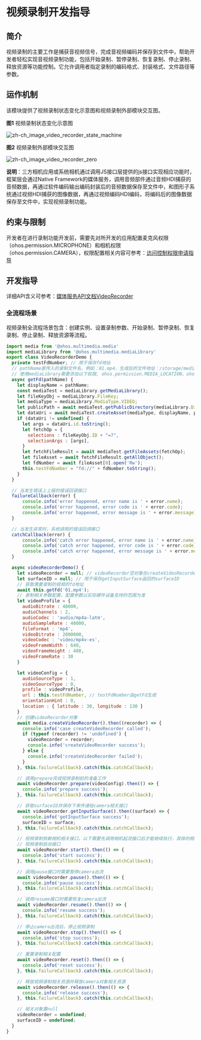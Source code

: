 # 视频录制开发指导

## 简介

视频录制的主要工作是捕获音视频信号，完成音视频编码并保存到文件中，帮助开发者轻松实现音视频录制功能，包括开始录制、暂停录制、恢复录制、停止录制、释放资源等功能控制。它允许调用者指定录制的编码格式、封装格式、文件路径等参数。

## 运作机制

该模块提供了视频录制状态变化示意图和视频录制外部模块交互图。

**图1** 视频录制状态变化示意图

![zh-ch_image_video_recorder_state_machine](figures/zh-ch_image_video_recorder_state_machine.png)

**图2** 视频录制外部模块交互图

![zh-ch_image_video_recorder_zero](figures/zh-ch_image_video_recorder_zero.png)

**说明**：三方相机应用或系统相机通过调用JS接口层提供的js接口实现相应功能时，框架层会通过Native Framework的媒体服务，调用音频部件通过音频HDI捕获的音频数据，再通过软件编码输出编码封装后的音频数据保存至文件中，和图形子系统通过视频HDI捕获的图像数据，再通过视频编码HDI编码，将编码后的图像数据保存至文件中，实现视频录制功能。

## 约束与限制

开发者在进行录制功能开发前，需要先对所开发的应用配置麦克风权限（ohos.permission.MICROPHONE）和相机权限（ohos.permission.CAMERA），权限配置相关内容可参考：[访问控制权限申请指导](../security/accesstoken-guidelines.md)

## 开发指导

详细API含义可参考：[媒体服务API文档VideoRecorder](../reference/apis/js-apis-media.md#videorecorder9)

### 全流程场景

视频录制全流程场景包含：创建实例、设置录制参数、开始录制、暂停录制、恢复录制、停止录制、释放资源等流程。

```js
import media from '@ohos.multimedia.media'
import mediaLibrary from '@ohos.multimedia.mediaLibrary'
export class VideoRecorderDemo {
  private testFdNumber; // 用于保存fd地址
  // pathName是传入的录制文件名，例如：01.mp4，生成后的文件地址：/storage/media/100/local/files/Video/01.mp4
  // 使用mediaLibrary需要添加以下权限, ohos.permission.MEDIA_LOCATION、ohos.permission.WRITE_MEDIA、ohos.permission.READ_MEDIA
  async getFd(pathName) {
    let displayName = pathName;
    const mediaTest = mediaLibrary.getMediaLibrary();
    let fileKeyObj = mediaLibrary.FileKey;
    let mediaType = mediaLibrary.MediaType.VIDEO;
    let publicPath = await mediaTest.getPublicDirectory(mediaLibrary.DirectoryType.DIR_VIDEO);
    let dataUri = await mediaTest.createAsset(mediaType, displayName, publicPath);
    if (dataUri != undefined) {
      let args = dataUri.id.toString();
      let fetchOp = {
        selections : fileKeyObj.ID + "=?",
        selectionArgs : [args],
      }
      let fetchFileResult = await mediaTest.getFileAssets(fetchOp);
      let fileAsset = await fetchFileResult.getAllObject();
      let fdNumber = await fileAsset[0].open('Rw');
      this.testFdNumber = "fd://" + fdNumber.toString();
    }
  }

  // 当发生错误上上报的错误回调接口
  failureCallback(error) {
      console.info('error happened, error name is ' + error.name);
      console.info('error happened, error code is ' + error.code);
      console.info('error happened, error message is ' + error.message);
  }

  // 当发生异常时，系统调用的错误回调接口
  catchCallback(error) {
      console.info('catch error happened, error name is ' + error.name);
      console.info('catch error happened, error code is ' + error.code);
      console.info('catch error happened, error message is ' + error.message);
  }

  async videoRecorderDemo() {
    let videoRecorder = null; // videoRecorder空对象在createVideoRecorder成功后赋值
    let surfaceID = null; // 用于保存getInputSurface返回的surfaceID
    // 获取需要录制的视频的fd地址
    await this.getFd('01.mp4');
    // 录制相关参数配置，配置参数以实际硬件设备支持的范围为准
    let videoProfile = {
      audioBitrate : 48000,
      audioChannels : 2,
      audioCodec : 'audio/mp4a-latm',
      audioSampleRate : 48000,
      fileFormat : 'mp4',
      videoBitrate : 2000000,
      videoCodec : 'video/mp4v-es',
      videoFrameWidth : 640,
      videoFrameHeight : 480,
      videoFrameRate : 30
    }

    let videoConfig = {
      audioSourceType : 1,
      videoSourceType : 0,
      profile : videoProfile,
      url : this.testFdNumber, // testFdNumber由getFd生成
      orientationHint : 0,
      location : { latitude : 30, longitude : 130 }
    }
    // 创建videoRecorder对象
    await media.createVideoRecorder().then((recorder) => {
      console.info('case createVideoRecorder called');
      if (typeof (recorder) != 'undefined') {
        videoRecorder = recorder;
        console.info('createVideoRecorder success');
      } else {
        console.info('createVideoRecorder failed');
      }
    }, this.failureCallback).catch(this.catchCallback);

    // 调用prepare完成视频录制前的准备工作
    await videoRecorder.prepare(videoConfig).then(() => {
      console.info('prepare success');
    }, this.failureCallback).catch(this.catchCallback);

    // 获取surfaceID并保存下来传递给camera相关接口
    await videoRecorder.getInputSurface().then((surface) => {
      console.info('getInputSurface success');
      surfaceID = surface;
    }, this.failureCallback).catch(this.catchCallback);

    // 视频录制依赖相机相关接口，以下需要先调用相机起流接口后才能继续执行，具体的相机接口调用请参考sample用例
    // 视频录制启动接口
    await videoRecorder.start().then(() => {
      console.info('start success');
    }, this.failureCallback).catch(this.catchCallback);

    // 调用pause接口时需要暂停camera出流
    await videoRecorder.pause().then(() => {
      console.info('pause success');
    }, this.failureCallback).catch(this.catchCallback);

    // 调用resume接口时需要恢复camera出流
    await videoRecorder.resume().then(() => {
      console.info('resume success');
    }, this.failureCallback).catch(this.catchCallback);

    // 停止camera出流后，停止视频录制
    await videoRecorder.stop().then(() => {
      console.info('stop success');
    }, this.failureCallback).catch(this.catchCallback);

    // 重置录制相关配置
    await videoRecorder.reset().then(() => {
      console.info('reset success');
    }, this.failureCallback).catch(this.catchCallback);

    // 释放视频录制相关资源并释放camera对象相关资源
    await videoRecorder.release().then(() => {
      console.info('release success');
    }, this.failureCallback).catch(this.catchCallback);

    // 相关对象置null
    videoRecorder = undefined;
    surfaceID = undefined;
  }
}
```